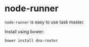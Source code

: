 # node-runner

`node-runner` is easy to use task master. 

Install using bower: 
```script
bower install dna-router
```

